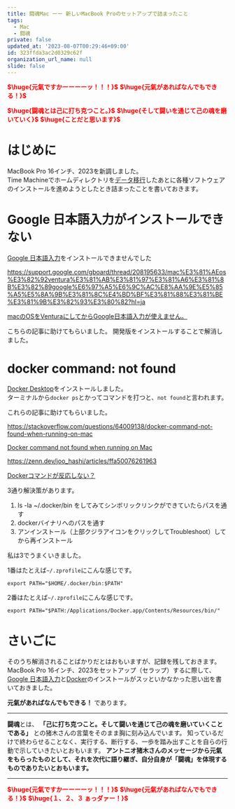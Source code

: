 ```yaml
---
title: 闘魂Mac ーー 新しいMacBook Proのセットアップで詰まったこと
tags:
  - Mac
  - 闘魂
private: false
updated_at: '2023-08-07T00:29:46+09:00'
id: 323ffda3ac2d0329c62f
organization_url_name: null
slide: false
---
```

<b><font color="red">$\huge{元氣ですかーーーーッ！！！}$</font></b>
<b><font color="red">$\huge{元氣があればなんでもできる！}$</font></b>

<b><font color="red">$\huge{闘魂とは己に打ち克つこと。}$</font></b>
<b><font color="red">$\huge{そして闘いを通じて己の魂を磨いていく}$</font></b>
<b><font color="red">$\huge{ことだと思います}$</font></b>

# はじめに

MacBook Pro 16インチ、2023を新調しました。  
Time Machineでホームディレクトリを[データ移行](https://support.apple.com/ja-jp/HT204350)したあとに各種ソフトウェアのインストールを進めようとしたとき詰まったことを書いておきます。  

# Google 日本語入力がインストールできない

[Google 日本語入力](https://www.google.co.jp/ime/)をインストールできませんでした

https://support.google.com/gboard/thread/208195633/mac%E3%81%AEos%E3%82%92ventura%E3%81%AB%E3%81%97%E3%81%A6%E3%81%8B%E3%82%89google%E6%97%A5%E6%9C%AC%E8%AA%9E%E5%85%A5%E5%8A%9B%E3%81%8C%E4%BD%BF%E3%81%88%E3%81%BE%E3%81%9B%E3%82%93%E3%80%82?hl=ja

[macのOSをVenturaにしてからGoogle日本語入力が使えません。](https://support.google.com/gboard/thread/208195633/mac%E3%81%AEos%E3%82%92ventura%E3%81%AB%E3%81%97%E3%81%A6%E3%81%8B%E3%82%89google%E6%97%A5%E6%9C%AC%E8%AA%9E%E5%85%A5%E5%8A%9B%E3%81%8C%E4%BD%BF%E3%81%88%E3%81%BE%E3%81%9B%E3%82%93%E3%80%82?hl=ja)

こちらの記事に助けてもらいました。
開発版をインストールすることで解消しました。

# docker command: not found

[Docker Desktop](https://www.docker.com/products/docker-desktop/)をインストールしました。  
ターミナルから`docker ps`とかってコマンドを打つと、`not found`と言われます。

これらの記事に助けてもらいました。

https://stackoverflow.com/questions/64009138/docker-command-not-found-when-running-on-mac

[Docker command not found when running on Mac](https://stackoverflow.com/questions/64009138/docker-command-not-found-when-running-on-mac)

https://zenn.dev/joo_hashi/articles/ffa50076261963

[Dockerコマンドが反応しない？](https://zenn.dev/joo_hashi/articles/ffa50076261963)

3通り解決策があります。  

1. ls -la ~/.docker/bin をしてみてシンボリックリンクができていたらパスを通す
2. dockerバイナリへのパスを通す
3. アンインストール（上部クジラアイコンをクリックしてTroubleshoot）してから再インストール

私は3でうまくいきました。  

1番はたとえば`~/.zprofile`にこんな感じです。  

```:~/.zprofile
export PATH="$HOME/.docker/bin:$PATH"
```

2番はたとえば`~/.zprofile`にこんな感じです。  

```:~/.zprofile
export PATH="$PATH:/Applications/Docker.app/Contents/Resources/bin/"
```


# さいごに

そのうち解消されることばかりだとはおもいますが、記録を残しておきます。  
MacBook Pro 16インチ、2023をセットアップ（セラップ）するに際して、[Google 日本語入力](https://www.google.co.jp/ime/)と[Docker](https://www.docker.com/)のインストールがスッといかなかった思い出を書いておきました。  

**元氣があればなんでもできる！** であります。

---

**闘魂**とは、  **「己に打ち克つこと。そして闘いを通じて己の魂を磨いていくことである」** との猪木さんの言葉をそのまま胸に刻み込んでいます。
知っているだけで終わらせることなく、実行する、断行する、一歩を踏み出すことを自らの行動で示していきたいとおもいます。
**アントニオ猪木さんのメッセージから元氣をもらったものとして、それを次代に語り継ぎ、自分自身が「闘魂」を体現するものでありたいとおもいます。**

---

<b><font color="red">$\huge{元氣ですかーーーーッ！！！}$</font></b>
<b><font color="red">$\huge{元氣があればなんでもできる！}$</font></b>
<b><font color="red">$\huge{１、２、３ ぁっダァー！}$</font></b>

